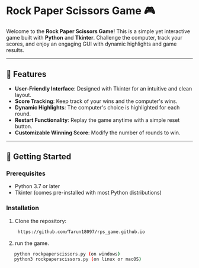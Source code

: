 # Rock Paper Scissors Game 🎮

Welcome to the **Rock Paper Scissors Game**! This is a simple yet interactive game built with **Python** and **Tkinter**. Challenge the computer, track your scores, and enjoy an engaging GUI with dynamic highlights and game results.

---

## 📝 Features

- **User-Friendly Interface**: Designed with Tkinter for an intuitive and clean layout.
- **Score Tracking**: Keep track of your wins and the computer's wins.
- **Dynamic Highlights**: The computer's choice is highlighted for each round.
- **Restart Functionality**: Replay the game anytime with a simple reset button.
- **Customizable Winning Score**: Modify the number of rounds to win.

---

## 🚀 Getting Started

### Prerequisites
- Python 3.7 or later
- Tkinter (comes pre-installed with most Python distributions)

### Installation
1. Clone the repository:
   ```bash
    https://github.com/Tarun18097/rps_game.github.io

2. run the game.
 ``` bash
    python rockpaperscissors.py (on windows)
    python3 rockpaperscissors.py (on linux or macOS)

